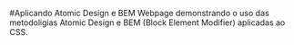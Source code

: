 #Aplicando Atomic Design e BEM
Webpage demonstrando o uso das metodoligias Atomic Design e BEM (Block Element Modifier) aplicadas ao CSS.
